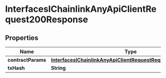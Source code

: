 

# InterfacesIChainlinkAnyApiClientRequest200Response

## Properties

Name | Type | Description | Notes
------------ | ------------- | ------------- | -------------
**contractParams** | [**InterfacesIChainlinkAnyApiClientRequestRequestContractParams**](InterfacesIChainlinkAnyApiClientRequestRequestContractParams.md) |  | 
**txHash** | **String** |  | 




